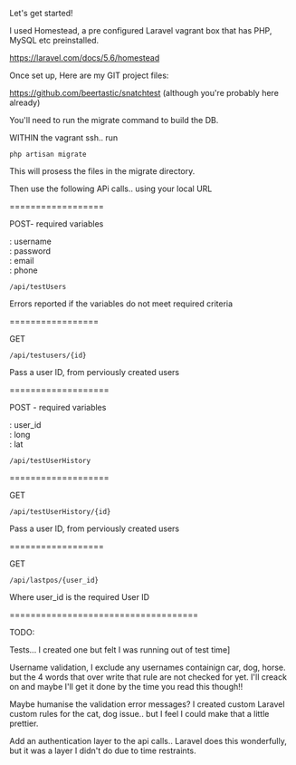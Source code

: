 Let's get started!

I used Homestead, a pre configured Laravel vagrant box that has PHP, MySQL etc preinstalled.

https://laravel.com/docs/5.6/homestead

Once set up, Here are my GIT project files:

https://github.com/beertastic/snatchtest (although you're probably here already)

You'll need to run the migrate command to build the DB.

WITHIN the vagrant ssh.. run

    php artisan migrate

This will prosess the files in the migrate directory.

Then use the following APi calls.. using your local URL

==================
 
POST- required variables

: username<br />
: password<br />
: email<br />
: phone  
    
    /api/testUsers
    
Errors reported if the variables do not meet required criteria

=================

GET

    /api/testusers/{id}
    
Pass a user ID, from perviously created users

===================

POST - required variables

: user_id<br />
: long<br />
: lat

    /api/testUserHistory

===================

GET

    /api/testUserHistory/{id}

Pass a user ID, from perviously created users

==================

GET 

    /api/lastpos/{user_id}

Where user_id is the required User ID



====================================

TODO: 

Tests... I created one but felt I was running out of test time]

Username validation, I exclude any usernames containign car, dog, horse. but the 4 words that over write that rule are not checked for yet. I'll creack on and maybe I'll get it done by the time you read this though!!

Maybe humanise the validation error messages? I created custom Laravel custom rules for the cat, dog issue.. but I feel I could make that a little prettier.

Add an authentication layer to the api calls.. Laravel does this wonderfully, but it was a layer I didn't do due to time restraints.

